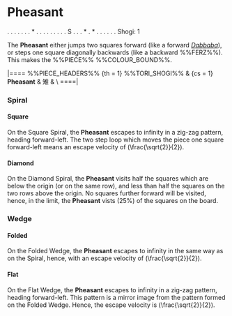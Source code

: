 # Pheasant

<div class = "movement">
. . . . .
. . * . .
. . . . .
. . S . .
. * . * .
. . . . .
Shogi: 1
</div>

The **Pheasant** either jumps two squares forward
(like a forward [*Dabbaba*](dabbaba.html)), or steps one
square diagonally backwards (like a backward %%FERZ%%).
This makes the %%PIECE%% %%COLOUR_BOUND%%.

|====
%%PIECE_HEADERS%%
  {th = 1}  %%TORI_SHOGI%%
& {cs = 1}  **Pheasant** & &#x96c9;
&           \\
====|

### Spiral

#### Square

On the Square Spiral, the **Pheasant** escapes to infinity in a zig-zag
pattern, heading forward-left. The two step loop which moves the
piece one square forward-left means an escape velocity of
\(\frac{\sqrt{2}}{2}\).

#### Diamond

On the Diamond Spiral, the **Pheasant** visits half the squares which
are below the origin (or on the same row), and less than half the
squares on the two rows above the origin. No squares further forward
will be visited, hence, in the limit, the **Pheasant** vists \(25\%\)
of the squares on the board.

### Wedge

#### Folded

On the Folded Wedge, the **Pheasant** escapes to infinity in the
same way as on the Spiral, hence, with an escape velocity of
\(\frac{\sqrt{2}}{2}\).

#### Flat

On the Flat Wedge, the **Pheasant** escapes to infinity in a zig-zag
pattern, heading forward-left. This pattern is a mirror image
from the pattern formed on the Folded Wedge. Hence, the escape
velocity is \(\frac{\sqrt{2}}{2}\).
